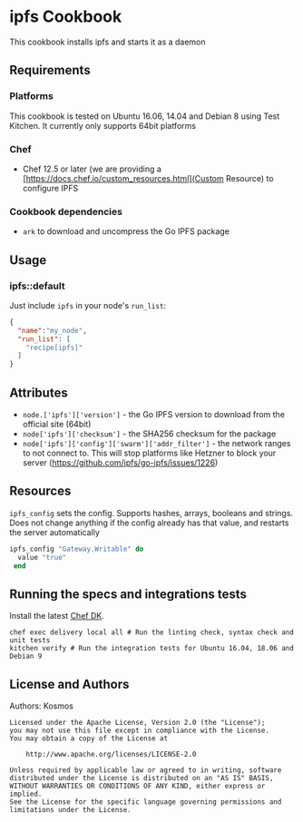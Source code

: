# ipfs Cookbook

This cookbook installs ipfs and starts it as a daemon

## Requirements

### Platforms

This cookbook is tested on Ubuntu 16.06, 14.04 and Debian 8 using Test Kitchen.
It currently only supports 64bit platforms

### Chef

- Chef 12.5 or later (we are providing a
  [https://docs.chef.io/custom_resources.html](Custom Resource) to configure
  IPFS

### Cookbook dependencies

- `ark` to download and uncompress the Go IPFS package

## Usage

### ipfs::default

Just include `ipfs` in your node's `run_list`:

```json
{
  "name":"my_node",
  "run_list": [
    "recipe[ipfs]"
  ]
}
```

## Attributes

- `node.['ipfs']['version']` - the Go IPFS version to download from the official
site (64bit)
- `node['ipfs']['checksum']` - the SHA256 checksum for the package
- `node['ipfs']['config']['swarm']['addr_filter']` - the network ranges to not
connect to. This will stop platforms like Hetzner to block your server
(https://github.com/ipfs/go-ipfs/issues/1226)

## Resources

`ipfs_config` sets the config. Supports hashes, arrays, booleans and strings.
Does not change anything if the config already has that value, and restarts
the server automatically

```ruby
ipfs_config "Gateway.Writable" do
  value "true"
 end
```

## Running the specs and integrations tests

Install the latest [Chef DK](https://downloads.chef.io/chefdk).

```
chef exec delivery local all # Run the linting check, syntax check and unit tests
kitchen verify # Run the integration tests for Ubuntu 16.04, 18.06 and Debian 9
```

## License and Authors

Authors: Kosmos

```
Licensed under the Apache License, Version 2.0 (the "License");
you may not use this file except in compliance with the License.
You may obtain a copy of the License at

    http://www.apache.org/licenses/LICENSE-2.0

Unless required by applicable law or agreed to in writing, software
distributed under the License is distributed on an "AS IS" BASIS,
WITHOUT WARRANTIES OR CONDITIONS OF ANY KIND, either express or implied.
See the License for the specific language governing permissions and
limitations under the License.
```
